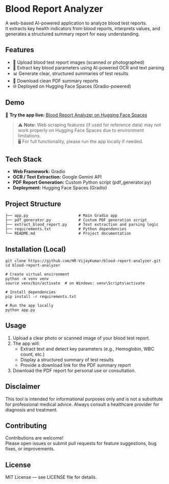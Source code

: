 # Blood Report Analyzer

A web-based AI-powered application to analyze blood test reports.  
It extracts key health indicators from blood reports, interprets values, and generates a structured summary report for easy understanding.

## Features

- 📸 Upload blood test report images (scanned or photographed)
- 🧬 Extract key blood parameters using AI-powered OCR and text parsing
- 📊 Generate clear, structured summaries of test results
- 📄 Download clean PDF summary reports
- 🌐 Deployed on Hugging Face Spaces (Gradio-powered)

## Demo

🚀 **Try the app live:** [Blood Report Analyzer on Hugging Face Spaces](https://huggingface.co/spaces/vijaykumar1372/blood_report_analyser)

> ⚠️ **Note:** Web scraping features (if used for reference data) may not work properly on Hugging Face Spaces due to environment limitations.  
> 🖥️ For full functionality, please run the app locally if needed.

## Tech Stack

- **Web Framework:** Gradio  
- **OCR / Text Extraction:** Google Gemini API  
- **PDF Report Generation:** Custom Python script (pdf_generator.py)  
- **Deployment:** Hugging Face Spaces (Gradio)

## Project Structure

```
├── app.py                      # Main Gradio app
├── pdf_generator.py            # Custom PDF generation script
├── extract_blood_report.py     # Text extraction and parsing logic
├── requirements.txt            # Python dependencies
└── README.md                   # Project documentation
```

## Installation (Local)

```
git clone https://github.com/HR-VijayKumar/blood-report-analyzer.git
cd blood-report-analyzer

# Create virtual environment
python -m venv venv
source venv/bin/activate  # on Windows: venv\Scripts\activate

# Install dependencies
pip install -r requirements.txt

# Run the app locally
python app.py
```

## Usage

1. Upload a clear photo or scanned image of your blood test report.
2. The app will:
   - Extract text and detect key parameters (e.g., Hemoglobin, WBC count, etc.)
   - Display a structured summary of test results
   - Provide a download link for the PDF summary report
3. Download the PDF report for personal use or consultation.

## Disclaimer

This tool is intended for informational purposes only and is not a substitute for professional medical advice. Always consult a healthcare provider for diagnosis and treatment.

## Contributing

Contributions are welcome!  
Please open issues or submit pull requests for feature suggestions, bug fixes, or improvements.

## License

MIT License — see LICENSE file for details.
